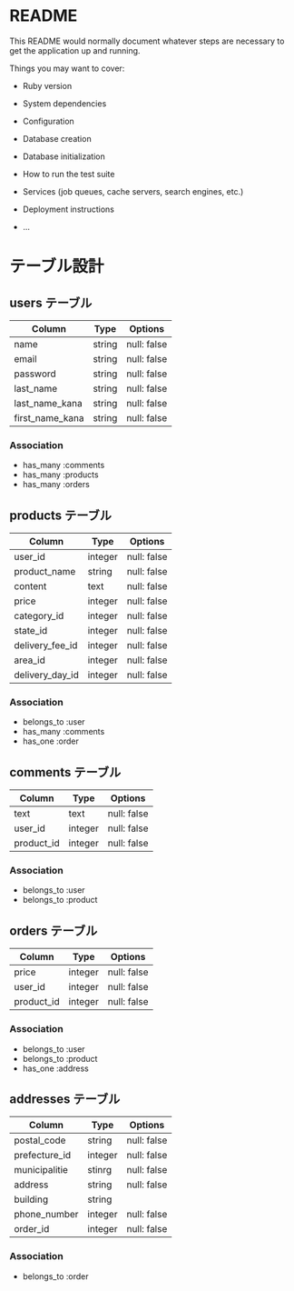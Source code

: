 # README

This README would normally document whatever steps are necessary to get the
application up and running.

Things you may want to cover:

* Ruby version

* System dependencies

* Configuration

* Database creation

* Database initialization

* How to run the test suite

* Services (job queues, cache servers, search engines, etc.)

* Deployment instructions

* ...

# テーブル設計

## users テーブル

| Column   | Type   | Options     |
| -------- | ------ | ----------- |
| name     | string | null: false |
| email    | string | null: false |
| password | string | null: false |
| last_name| string | null: false |
| last_name_kana| string | null: false |
| first_name_kana| string | null: false |

### Association

- has_many :comments
- has_many :products
- has_many :orders

## products テーブル

| Column       | Type   | Options     |
| ------------ | ------ | ----------- |
| user_id      | integer| null: false |
| product_name | string | null: false |
| content      | text   | null: false |
| price        | integer| null: false |
| category_id  | integer| null: false |
| state_id     | integer| null: false |
| delivery_fee_id | integer| null: false |
| area_id      | integer| null: false |
| delivery_day_id | integer| null: false |


### Association

- belongs_to :user
- has_many :comments
- has_one :order
 
## comments テーブル

| Column       | Type   | Options     |
| ------------ | ------ | ----------- |
| text         | text   | null: false |
| user_id      | integer| null: false |
| product_id   | integer| null: false |

### Association

- belongs_to :user
- belongs_to :product

## orders テーブル

| Column          | Type   | Options     |
| ------------    | ------ | ----------- |
| price           | integer| null: false |
| user_id         | integer| null: false |
| product_id      | integer| null: false |

### Association

- belongs_to :user
- belongs_to :product
- has_one :address

## addresses テーブル

| Column          | Type   | Options     |
| ------------    | ------ | ----------- |
| postal_code     | string | null: false |
| prefecture_id   | integer| null: false |
| municipalitie   | stinrg | null: false |
| address         | string | null: false |
| building        | string |             |
| phone_number    | integer| null: false |
| order_id        | integer| null: false |

### Association

- belongs_to :order